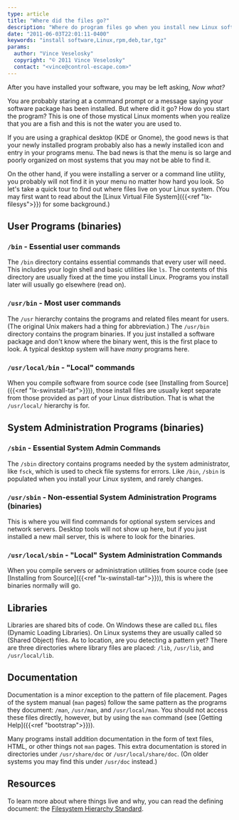 ```yaml
---
type: article
title: "Where did the files go?"
description: "Where do program files go when you install new Linux software?"
date: "2011-06-03T22:01:11-0400"
keywords: "install software,Linux,rpm,deb,tar,tgz"
params:
  author: "Vince Veselosky"
  copyright: "© 2011 Vince Veselosky"
  contact: "<vince@control-escape.com>"
---
```


After you have installed your software, you may be left asking, _Now what?_

You are probably staring at a command prompt or a message saying your software package
has been installed. But where did it go? How do you start the program? This is one of
those mystical Linux moments when you realize that you are a fish and this is not the
water you are used to.

If you are using a graphical desktop (KDE or Gnome), the good news is that your newly
installed program probably also has a newly installed icon and entry in your programs
menu. The bad news is that the menu is so large and poorly organized on most systems
that you may not be able to find it.

On the other hand, if you were installing a server or a command line utility, you
probably will not find it in your menu no matter how hard you look. So let\'s take a
quick tour to find out where files live on your Linux system. (You may first want to
read about the [Linux Virtual File System]({{<ref "lx-filesys">}}) for some background.)

## User Programs (binaries)

### `/bin` - Essential user commands

The `/bin` directory contains essential commands that every user will need. This
includes your login shell and basic utilities like `ls`. The contents of this directory
are usually fixed at the time you install Linux. Programs you install later will usually
go elsewhere (read on).

### `/usr/bin` - Most user commands

The `/usr` hierarchy contains the programs and related files meant for users. (The
original Unix makers had a thing for abbreviation.) The `/usr/bin` directory contains
the program binaries. If you just installed a software package and don\'t know where the
binary went, this is the first place to look. A typical desktop system will have _many_
programs here.

### `/usr/local/bin` - \"Local\" commands

When you compile software from source code (see [Installing from
Source]({{<ref "lx-swinstall-tar">}})), those install files are usually kept separate
from those provided as part of your Linux distribution. That is what the `/usr/local/`
hierarchy is for.

## System Administration Programs (binaries)

### `/sbin` - Essential System Admin Commands

The `/sbin` directory contains programs needed by the system administrator, like `fsck`,
which is used to check file systems for errors. Like `/bin`, `/sbin` is populated when
you install your Linux system, and rarely changes.

### `/usr/sbin` - Non-essential System Administration Programs (binaries)

This is where you will find commands for optional system services and network servers.
Desktop tools will not show up here, but if you just installed a new mail server, this
is where to look for the binaries.

### `/usr/local/sbin` - \"Local\" System Administration Commands

When you compile servers or administration utilities from source code (see [Installing
from Source]({{<ref "lx-swinstall-tar">}})), this is where the binaries normally will
go.

## Libraries

Libraries are shared bits of code. On Windows these are called `DLL` files (Dynamic
Loading Libraries). On Linux systems they are usually called `SO` (Shared Object) files.
As to location, are you detecting a pattern yet? There are three directories where
library files are placed: `/lib`, `/usr/lib`, and `/usr/local/lib`.

## Documentation

Documentation is a minor exception to the pattern of file placement. Pages of the system
manual (`man` pages) follow the same pattern as the programs they document: `/man`,
`/usr/man`, and `/usr/local/man`. You should not access these files directly, however,
but by using the `man` command (see [Getting Help]({{<ref "bootstrap">}})).

Many programs install addition documentation in the form of text files, HTML, or other
things not `man` pages. This extra documentation is stored in directories under
`/usr/share/doc` or `/usr/local/share/doc`. (On older systems you may find this under
`/usr/doc` instead.)

## Resources

To learn more about where things live and why, you can read the defining document: the
[Filesystem Hierarchy Standard](http://www.pathname.com/fhs/).
